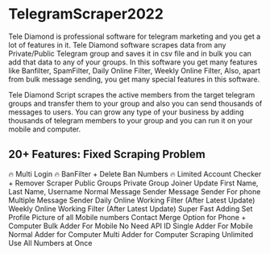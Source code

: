
# TelegramScraper2022
Tele Diamond is professional software for telegram marketing and you get a lot of features in it. Tele Diamond software scrapes data from any Private/Public Telegram group and saves it in csv file and in bulk you can add that data to any of your groups. In this software you get many features like Banfilter, SpamFilter, Daily Online Filter, Weekly Online Filter, Also, apart from bulk message sending, you get many special features in this software.

Tele Diamond Script scrapes the active members from the target telegram groups and transfer them to your group and also you can send thousands of messages to users. You can grow any type of your business by adding thousands of telegram members to your group and you can run it on your mobile and computer.



## 20+ Features: Fixed Scraping Problem

🔥 Multi Login
🔥 BanFilter + Delete Ban Numbers
🔥 Limited Account Checker + Remover
Scraper Public Groups
Private Group Joiner
Update First Name, Last Name, Username
Normal Message Sender
Message Sender For phone
Multiple Message Sender
Daily Online Working Filter (After Latest Update)
Weekly Online Working Filter (After Latest Update)
Super Fast Adding
Set Profile Picture of all Mobile numbers
Contact Merge Option for Phone + Computer
Bulk Adder For Mobile
No Need API ID
Single Adder For Mobile
Normal Adder for Computer
Multi Adder for Computer
Scraping Unlimited
Use All Numbers at Once
